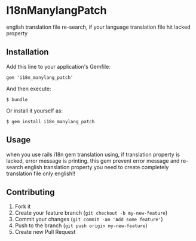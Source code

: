 # I18nManylangPatch

english translation file re-search, if your language translation file hit lacked property

## Installation

Add this line to your application's Gemfile:

    gem 'i18n_manylang_patch'

And then execute:

    $ bundle

Or install it yourself as:

    $ gem install i18n_manylang_patch

## Usage

when you use rails i18n gem translation using,
if translation property is lacked, error message is printing.
this gem prevent error message and re-search english translation property
you need to create completely translation file only english!!

## Contributing

1. Fork it
2. Create your feature branch (`git checkout -b my-new-feature`)
3. Commit your changes (`git commit -am 'Add some feature'`)
4. Push to the branch (`git push origin my-new-feature`)
5. Create new Pull Request
